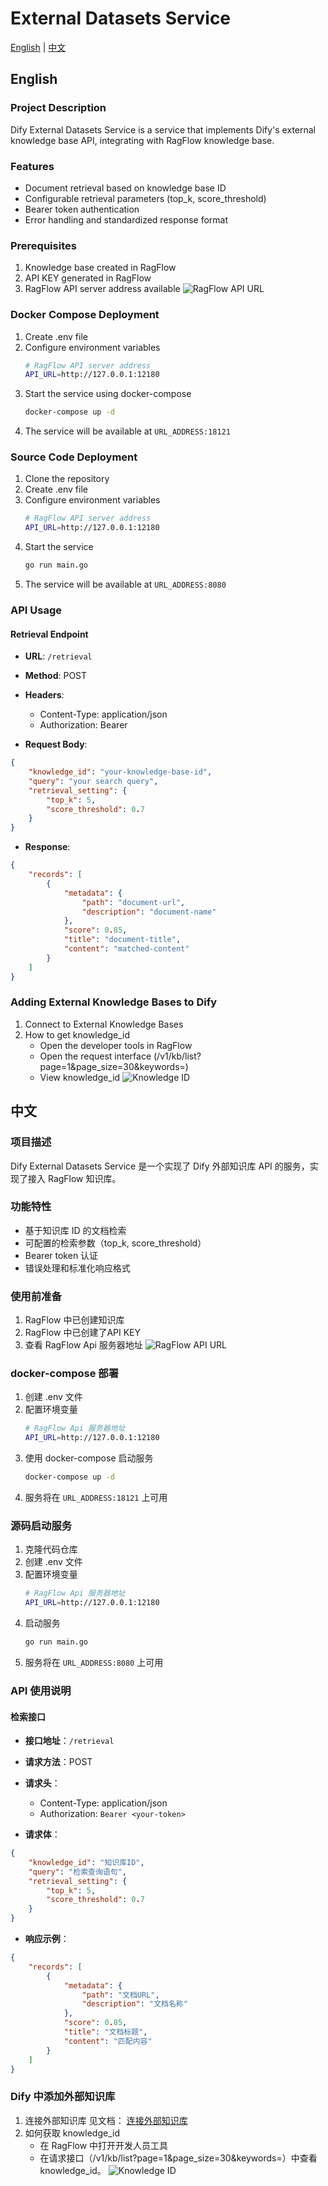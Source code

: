 # External Datasets Service

[English](#english) | [中文](#中文)

<a name="english"></a>
## English

### Project Description
Dify External Datasets Service is a service that implements Dify's external knowledge base API, integrating with RagFlow knowledge base.

### Features
- Document retrieval based on knowledge base ID
- Configurable retrieval parameters (top_k, score_threshold)
- Bearer token authentication
- Error handling and standardized response format

### Prerequisites
1. Knowledge base created in RagFlow
2. API KEY generated in RagFlow
3. RagFlow API server address available
![RagFlow API URL](./docs/images/api-url.png)

### Docker Compose Deployment
1. Create .env file
2. Configure environment variables
    ```bash
    # RagFlow API server address
    API_URL=http://127.0.0.1:12180
    ```
3. Start the service using docker-compose
    ```bash
    docker-compose up -d
    ```
4. The service will be available at `URL_ADDRESS:18121`

### Source Code Deployment
1. Clone the repository
2. Create .env file
3. Configure environment variables
    ```bash
    # RagFlow API server address
    API_URL=http://127.0.0.1:12180
    ```
4. Start the service
    ```bash
    go run main.go
    ```
5. The service will be available at `URL_ADDRESS:8080`

### API Usage
#### Retrieval Endpoint
- **URL**: `/retrieval`
- **Method**: POST
- **Headers**:
  - Content-Type: application/json
  - Authorization: Bearer <your-token>

- **Request Body**:
```json
{
    "knowledge_id": "your-knowledge-base-id",
    "query": "your search query",
    "retrieval_setting": {
        "top_k": 5,
        "score_threshold": 0.7
    }
}
```

- **Response**:
```json
{
    "records": [
        {
            "metadata": {
                "path": "document-url",
                "description": "document-name"
            },
            "score": 0.85,
            "title": "document-title",
            "content": "matched-content"
        }
    ]
}
```

### Adding External Knowledge Bases to Dify
1. Connect to External Knowledge Bases
2. How to get knowledge_id
    - Open the developer tools in RagFlow
    - Open the request interface (/v1/kb/list?page=1&page_size=30&keywords=)
    - View knowledge_id
  ![Knowledge ID](./docs/images/knowledge-id.png)

<a name="中文"></a>
## 中文

### 项目描述
Dify External Datasets Service 是一个实现了 Dify 外部知识库 API 的服务，实现了接入 RagFlow 知识库。


### 功能特性
- 基于知识库 ID 的文档检索
- 可配置的检索参数（top_k, score_threshold）
- Bearer token 认证
- 错误处理和标准化响应格式

### 使用前准备
1. RagFlow 中已创建知识库
2. RagFlow 中已创建了API KEY
3. 查看 RagFlow Api 服务器地址
![RagFlow API URL](./docs/images/api-url.png)

### docker-compose 部署
1. 创建 .env 文件
2. 配置环境变量
    ```bash
    # RagFlow Api 服务器地址
    API_URL=http://127.0.0.1:12180
    ```
3. 使用 docker-compose 启动服务
    ```bash
    docker-compose up -d
    ```
4. 服务将在 `URL_ADDRESS:18121` 上可用

### 源码启动服务
1. 克隆代码仓库
2. 创建 .env 文件
3. 配置环境变量
    ```bash
    # RagFlow Api 服务器地址
    API_URL=http://127.0.0.1:12180
    ```
4. 启动服务
    ```bash
    go run main.go
    ```
5. 服务将在 `URL_ADDRESS:8080` 上可用

### API 使用说明
#### 检索接口
- **接口地址**：`/retrieval`
- **请求方法**：POST
- **请求头**：
  - Content-Type: application/json
  - Authorization: `Bearer <your-token>`

- **请求体**：
```json
{
    "knowledge_id": "知识库ID",
    "query": "检索查询语句",
    "retrieval_setting": {
        "top_k": 5,
        "score_threshold": 0.7
    }
}
```

- **响应示例**：
```json
{
    "records": [
        {
            "metadata": {
                "path": "文档URL",
                "description": "文档名称"
            },
            "score": 0.85,
            "title": "文档标题",
            "content": "匹配内容"
        }
    ]
}
```

### Dify 中添加外部知识库
1. 连接外部知识库
见文档： [连接外部知识库](https://docs.dify.ai/zh-hans/guides/knowledge-base/connect-external-knowledge-base)
2. 如何获取 knowledge_id
   - 在 RagFlow 中打开开发人员工具
   - 在请求接口（/v1/kb/list?page=1&page_size=30&keywords=）中查看 knowledge_id。
![Knowledge ID](./docs/images/knowledge-id.png)

